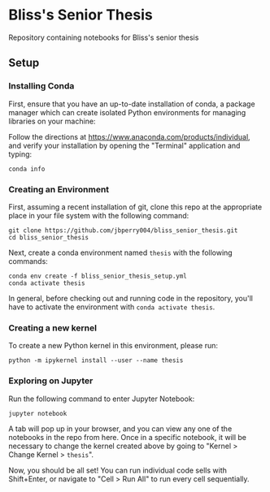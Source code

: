 # Bliss's Senior Thesis

Repository containing notebooks for Bliss's senior thesis

## Setup

### Installing Conda

First, ensure that you have an up-to-date installation of conda, a package manager which can create isolated Python environments for managing libraries on your machine:

Follow the directions at https://www.anaconda.com/products/individual, and verify your installation by opening the "Terminal" application and typing:

```
conda info
```

### Creating an Environment

First, assuming a recent installation of git, clone this repo at the appropriate place in your file system with the following command:

```
git clone https://github.com/jbperry004/bliss_senior_thesis.git
cd bliss_senior_thesis
```

Next, create a conda environment named `thesis` with the following commands:

```
conda env create -f bliss_senior_thesis_setup.yml
conda activate thesis
```

In general, before checking out and running code in the repository, you'll have to activate the environment with `conda activate thesis`.

### Creating a new kernel

To create a new Python kernel in this environment, please run:

```
python -m ipykernel install --user --name thesis
```

### Exploring on Jupyter

Run the following command to enter Jupyter Notebook:

```
jupyter notebook
```

A tab will pop up in your browser, and you can view any one of the notebooks in the repo from here. Once in a specific notebook, it will be necessary to change the kernel created above by going to "Kernel > Change Kernel > `thesis`".

Now, you should be all set! You can run individual code sells with Shift+Enter, or navigate to "Cell > Run All" to run every cell sequentially.
